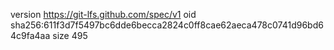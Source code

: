 version https://git-lfs.github.com/spec/v1
oid sha256:611f3d7f5497bc6dde6becca2824c0ff8cae62aeca478c0741d96bd64c9fa4aa
size 495
